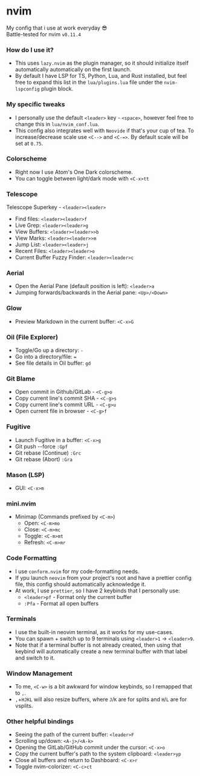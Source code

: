 # nvim
My config that i use at work everyday 😎<br>
Battle-tested for nvim `v0.11.4`

### How do I use it?
- This uses `lazy.nvim` as the plugin manager, so it should initialize itself automatically automatically on the first launch.
- By default I have LSP for TS, Python, Lua, and Rust installed, but feel free to expand this list in the `lua/plugins.lua` file under the `nvim-lspconfig` plugin block.

### My specific tweaks
- I personally use the default `<leader>` key - `<space>`, however feel free to change this in `lua/nvim_conf.lua`.
- This config also integrates well with `Neovide` if that's your cup of tea. To increase/decrease scale use `<C-->` and `<C-=>`. By default scale will be set at `0.75`.

### Colorscheme
- Right now I use Atom's One Dark colorscheme.
- You can toggle between light/dark mode with `<C-x>tt`

### Telescope
Telescope Superkey - `<leader><leader>`
- Find files: `<leader><leader>f`
- Live Grep: `<leader><leader>g`
- View Buffers: `<leader><leader>>b`
- View Marks: `<leader><leader>>m`
- Jump List: `<leader><leader>j`
- Recent Files: `<leader><leader>o`
- Current Buffer Fuzzy Finder: `<leader><leader>c`

### Aerial
- Open the Aerial Pane (default position is left): `<leader>a`
- Jumping forwards/backwards in the Aerial pane: `<Up>/<Down>`

### Glow
- Preview Markdown in the current buffer: `<C-x>G`

### Oil (File Explorer)
- Toggle/Go up a directory: `-`
- Go into a directory/file: `=`
- See file details in Oil buffer: `gd`

### Git Blame
- Open commit in Github/GitLab - `<C-g>o`
- Copy current line's commit SHA - `<C-g>s`
- Copy current line's commit URL - `<C-g>u`
- Open current file in browser - `<C-g>f`

### Fugitive 
- Launch Fugitive in a buffer: `<C-x>g`
- Git push --force `:Gpf`
- Git rebase (Continue) `:Grc`
- Git rebase (Abort) `:Gra`

### Mason (LSP)
- GUI: `<C-x>m`

### mini.nvim
- Minimap (Commands prefixed by `<C-m>`)
  - Open: `<C-m>mo`
  - Close: `<C-m>mc`
  - Toggle: `<C-m>mt`
  - Refresh: `<C-m>mr`

### Code Formatting
- I use `conform.nvim` for my code-formatting needs.
- If ypu launch `neovim` from your project's root and have a prettier config file, this config should automatically acknowledge it.
- At work, I use `prettier`, so I have 2 keybinds that I personally use:
  - `<leader>pf` - Format only the current buffer
  - `:Pfa` - Format all open buffers

### Terminals
- I use the built-in neovim terminal, as it works for my use-cases.
- You can spawn + switch up to 9 terminals using `<leader>1` -> `<leader>9`.
- Note that if a terminal buffer is not already created, then using that keybind will
automatically create a new terminal buffer with that label and switch to it.

### Window Management
- To me, `<C-w>` is a bit awkward for window keybinds, so I remapped that to `,`.
- `,`+`HJKL` will also resize buffers, where `J`/`K` are for splits and `H`/`L` are for vsplits.

### Other helpful bindings
- Seeing the path of the current buffer: `<leader>F`
- Scrolling up/down: `<A-j>/<A-k>`
- Opening the GitLab/GitHub commit under the cursor: `<C-x>o`
- Copy the current buffer's path to the system clipboard: `<leader>yp`
- Close all buffers and return to Dashboard: `<C-x>r`
- Toggle nvim-colorizer: `<C-c>ct`
